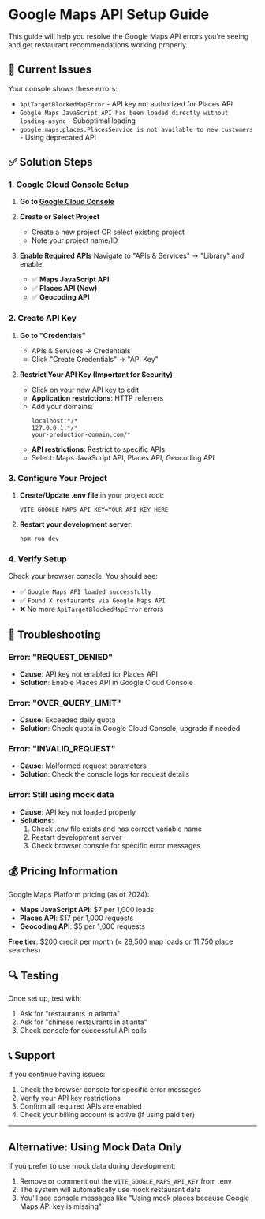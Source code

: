 # Google Maps API Setup Guide

This guide will help you resolve the Google Maps API errors you're seeing and get restaurant recommendations working properly.

## 🚨 Current Issues
Your console shows these errors:
- `ApiTargetBlockedMapError` - API key not authorized for Places API
- `Google Maps JavaScript API has been loaded directly without loading-async` - Suboptimal loading
- `google.maps.places.PlacesService is not available to new customers` - Using deprecated API

## ✅ Solution Steps

### 1. Google Cloud Console Setup

1. **Go to [Google Cloud Console](https://console.cloud.google.com/)**

2. **Create or Select Project**
   - Create a new project OR select existing project
   - Note your project name/ID

3. **Enable Required APIs**
   Navigate to "APIs & Services" → "Library" and enable:
   - ✅ **Maps JavaScript API**
   - ✅ **Places API (New)**  
   - ✅ **Geocoding API**

### 2. Create API Key

1. **Go to "Credentials"**
   - APIs & Services → Credentials
   - Click "Create Credentials" → "API Key"

2. **Restrict Your API Key (Important for Security)**
   - Click on your new API key to edit
   - **Application restrictions**: HTTP referrers
   - Add your domains:
     ```
     localhost:*/*
     127.0.0.1:*/*
     your-production-domain.com/*
     ```
   - **API restrictions**: Restrict to specific APIs
   - Select: Maps JavaScript API, Places API, Geocoding API

### 3. Configure Your Project

1. **Create/Update .env file** in your project root:
   ```env
   VITE_GOOGLE_MAPS_API_KEY=YOUR_API_KEY_HERE
   ```

2. **Restart your development server**:
   ```bash
   npm run dev
   ```

### 4. Verify Setup

Check your browser console. You should see:
- ✅ `Google Maps API loaded successfully`
- ✅ `Found X restaurants via Google Maps API`
- ❌ No more `ApiTargetBlockedMapError` errors

## 🔧 Troubleshooting

### Error: "REQUEST_DENIED"
- **Cause**: API key not enabled for Places API
- **Solution**: Enable Places API in Google Cloud Console

### Error: "OVER_QUERY_LIMIT"  
- **Cause**: Exceeded daily quota
- **Solution**: Check quota in Google Cloud Console, upgrade if needed

### Error: "INVALID_REQUEST"
- **Cause**: Malformed request parameters
- **Solution**: Check the console logs for request details

### Error: Still using mock data
- **Cause**: API key not loaded properly
- **Solutions**:
  1. Check .env file exists and has correct variable name
  2. Restart development server
  3. Check browser console for specific error messages

## 💰 Pricing Information

Google Maps Platform pricing (as of 2024):
- **Maps JavaScript API**: $7 per 1,000 loads
- **Places API**: $17 per 1,000 requests  
- **Geocoding API**: $5 per 1,000 requests

**Free tier**: $200 credit per month (≈ 28,500 map loads or 11,750 place searches)

## 🔍 Testing

Once set up, test with:
1. Ask for "restaurants in atlanta"
2. Ask for "chinese restaurants in atlanta"  
3. Check console for successful API calls

## 📞 Support

If you continue having issues:
1. Check the browser console for specific error messages
2. Verify your API key restrictions
3. Confirm all required APIs are enabled
4. Check your billing account is active (if using paid tier)

---

## Alternative: Using Mock Data Only

If you prefer to use mock data during development:
1. Remove or comment out the `VITE_GOOGLE_MAPS_API_KEY` from .env
2. The system will automatically use mock restaurant data
3. You'll see console messages like "Using mock places because Google Maps API key is missing" 